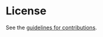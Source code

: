 # License

See the
[guidelines for contributions](https://github.com/phtal-org/internet-draft-xrel/blob/master/CONTRIBUTING.md).
